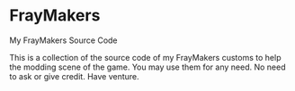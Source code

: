 # FrayMakers
My FrayMakers Source Code

This is a collection of the source code of my FrayMakers customs to help the modding scene of the game.
You may use them for any need. No need to ask or give credit. Have venture.
